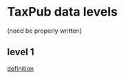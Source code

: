 # TaxPub data levels
(need be properly written)
## level 1
[definition](https://github.com/plazi/ggxml2taxpub-treatments/issues/21)
